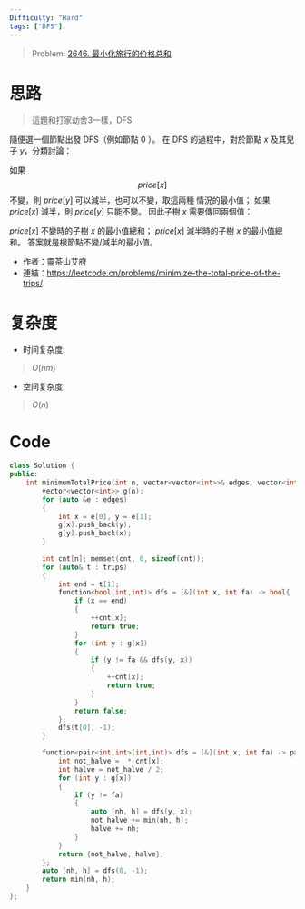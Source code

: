 ```yaml
---
Difficulty: "Hard"
tags: ["DFS"]
---
```


> Problem: [2646. 最小化旅行的价格总和](https://leetcode.cn/problems/minimize-the-total-price-of-the-trips/description/?envType=daily-question&envId=2023-12-06)

# 思路

> 這題和打家劫舍3一樣，DFS

隨便選一個節點出發 DFS（例如節點 $0$ ）。 在 DFS 的過程中，對於節點 $x$ 及其兒子 $y$，分類討論：

如果 $$\textit{price}[x]$$ 不變，則 $\textit{price}[y]$ 可以減半，也可以不變，取這兩種 情況的最小值；
如果 $\textit{price}[x]$ 減半，則 $\textit{price}[y]$ 只能不變。
因此子樹 $x$ 需要傳回兩個值：

$\textit{price}[x]$ 不變時的子樹 $x$ 的最小值總和；
$\textit{price}[x]$ 減半時的子樹 $x$ 的最小值總和。
答案就是根節點不變/減半的最小值。

- 作者：靈茶山艾府
- 連結：https://leetcode.cn/problems/minimize-the-total-price-of-the-trips/

# 复杂度

- 时间复杂度:
> $O(nm)$

- 空间复杂度:
> $O(n)$

# Code

```cpp
class Solution {
public:
    int minimumTotalPrice(int n, vector<vector<int>>& edges, vector<int>& price, vector<vector<int>>& trips) {
        vector<vector<int>> g(n);
        for (auto &e : edges)
        {
            int x = e[0], y = e[1];
            g[x].push_back(y);
            g[y].push_back(x);
        }
        
        int cnt[n]; memset(cnt, 0, sizeof(cnt));
        for (auto& t : trips)
        {
            int end = t[1];
            function<bool(int,int)> dfs = [&](int x, int fa) -> bool{
                if (x == end)
                {
                    ++cnt[x];
                    return true;
                }
                for (int y : g[x])
                {
                    if (y != fa && dfs(y, x))
                    {
                        ++cnt[x];
                        return true;
                    }
                }
                return false;
            };
            dfs(t[0], -1);
        }

        function<pair<int,int>(int,int)> dfs = [&](int x, int fa) -> pair<int, int> {
            int not_halve =  * cnt[x];
            int halve = not_halve / 2;
            for (int y : g[x])
            {
                if (y != fa)
                {
                    auto [nh, h] = dfs(y, x);
                    not_halve += min(nh, h);
                    halve += nh;
                }
            }
            return {not_halve, halve};
        };
        auto [nh, h] = dfs(0, -1);
        return min(nh, h);
    }
};
```